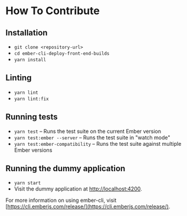 # How To Contribute

## Installation

- `git clone <repository-url>`
- `cd ember-cli-deploy-front-end-builds`
- `yarn install`

## Linting

- `yarn lint`
- `yarn lint:fix`

## Running tests

- `yarn test` – Runs the test suite on the current Ember version
- `yarn test:ember --server` – Runs the test suite in "watch mode"
- `yarn test:ember-compatibility` – Runs the test suite against multiple Ember versions

## Running the dummy application

- `yarn start`
- Visit the dummy application at [http://localhost:4200](http://localhost:4200).

For more information on using ember-cli, visit [https://cli.emberjs.com/release/](https://cli.emberjs.com/release/).
